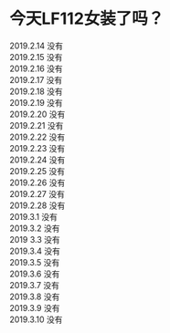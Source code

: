 # 今天LF112女装了吗？


  

2019.2.14 没有     
2019.2.15 没有  
2019.2.16 没有  
2019.2.17 没有  
2019.2.18 没有  
2019.2.19 没有  
2019.2.20 没有  
2019.2.21 没有  
2019.2.22 没有  
2019.2.23 没有  
2019.2.24 没有  
2019.2.25 没有  
2019.2.26 没有  
2019.2.27 没有  
2019.2.28 没有  
2019.3.1 没有  
2019.3.2 没有   
2019 3.3 没有   
2019.3.4 没有   
2019.3.5 没有  
2019.3.6 没有  
2019.3.7 没有  
2019.3.8 没有  
2019.3.9 没有  
2019.3.10 没有  
